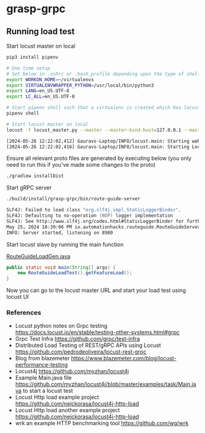 # grasp-grpc

## Running load test

Start locust master on local

```zsh
pip3 install pipenv

# One time setup
# Set below in .zshrc or .bash_profile depending upon the type of shell you are using
export WORKON_HOME=~/virtualenvs
export VIRTUALENVWRAPPER_PYTHON=/usr/local/bin/python3
export LANG=en_US.UTF-8
export LC_ALL=en_US.UTF-8

# Start pipenv shell such that a virtualenv is created which has locust python module already installed
pipenv shell

# Start locust master on local
locust -f locust_master.py --master --master-bind-host=127.0.0.1 --master-bind-port=5557
```

```zsh
[2024-05-26 12:22:02,412] Gauravs-Laptop/INFO/locust.main: Starting web interface at http://0.0.0.0:8089
[2024-05-26 12:22:02,416] Gauravs-Laptop/INFO/locust.main: Starting Locust 2.28.0
```

Ensure all relevant proto files are generated by executing below (you only need to run this if you've made some changes
to
the proto)

```zsh
./gradlew installDist
```

Start gRPC server

```zsh
./build/install/grasp-grpc/bin/route-guide-server
```

```zsh
SLF4J: Failed to load class "org.slf4j.impl.StaticLoggerBinder".
SLF4J: Defaulting to no-operation (NOP) logger implementation
SLF4J: See http://www.slf4j.org/codes.html#StaticLoggerBinder for further details.
May 25, 2024 10:39:06 PM io.automationhacks.routeguide.RouteGuideServer start
INFO: Server started, listening on 8980
```

Start locust slave by running the main function

[RouteGuideLoadGen.java](RouteGuideLoadGen.java)

```java
public static void main(String[] args) {
    new RouteGuideLoadTest().getFeatureLoad();
}
```

Now you can go to the locust master URL and start your load test using locust UI

### References

- Locust python notes on Grpc testing https://docs.locust.io/en/stable/testing-other-systems.html#grpc
- Grpc Test Infra https://github.com/grpc/test-infra
- Distributed Load Testing of REST/gRPC APIs using Locust https://github.com/pedrodeoliveira/locust-rest-grpc
- Blog from blazemeter https://www.blazemeter.com/blog/locust-performance-testing
- Locust4j https://github.com/myzhan/locust4j
- Example Main.java file https://github.com/myzhan/locust4j/blob/master/examples/task/Main.java to start a locust test
- Locust Http load example project https://github.com/nejckorasa/locust4j-http-load
- Locust Http load another example project https://github.com/nejckorasa/locust4j-http-load
- wrk an example HTTP benchmarking tool https://github.com/wg/wrk